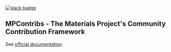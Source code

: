 [![slack badge](https://mpcontribs-slackin.herokuapp.com/badge.svg)](https://mpcontribs-slackin.herokuapp.com/)

MPContribs - The Materials Project's Community Contribution Framework
---------------------------------------------------------------------

See [official documentation](https://pythonhosted.org/mpcontribs).
